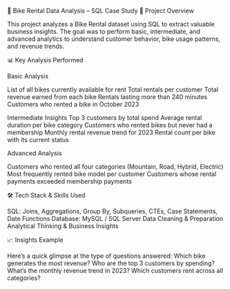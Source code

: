 🚴 Bike Rental Data Analysis – SQL Case Study
📌 Project Overview

This project analyzes a Bike Rental dataset using SQL to extract valuable business insights.
The goal was to perform basic, intermediate, and advanced analytics to understand customer behavior, bike usage patterns, and revenue trends.

📊 Key Analysis Performed

Basic Analysis

List of all bikes currently available for rent
Total rentals per customer
Total revenue earned from each bike
Rentals lasting more than 240 minutes
Customers who rented a bike in October 2023

Intermediate Insights
Top 3 customers by total spend
Average rental duration per bike category
Customers who rented bikes but never had a membership
Monthly rental revenue trend for 2023
Rental count per bike with its current status

Advanced Analysis

Customers who rented all four categories (Mountain, Road, Hybrid, Electric)
Most frequently rented bike model per customer
Customers whose rental payments exceeded membership payments

🛠 Tech Stack & Skills Used

SQL: Joins, Aggregations, Group By, Subqueries, CTEs, Case Statements, Date Functions
Database:  MySQL / SQL Server
Data Cleaning & Preparation
Analytical Thinking & Business Insights


📈 Insights Example

Here’s a quick glimpse at the type of questions answered:
Which bike generates the most revenue?
Who are the top 3 customers by spending?
What’s the monthly revenue trend in 2023?
Which customers rent across all categories?
